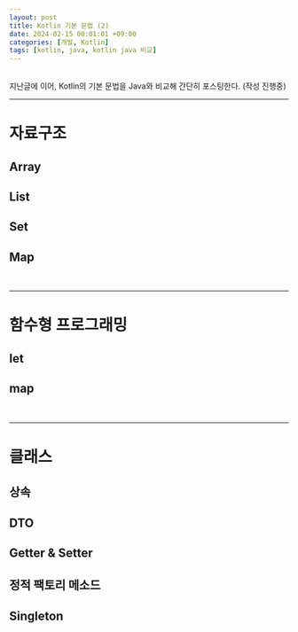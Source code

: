 ```yaml
---
layout: post
title: Kotlin 기본 문법 (2)   
date: 2024-02-15 00:01:01 +09:00
categories: [개발, Kotlin]
tags: [kotlin, java, kotlin java 비교]                    
---
```


<br/>
지난글에 이어, Kotlin의 기본 문법을 Java와 비교해 간단히 포스팅한다. (작성 진행중)

<br/>

---

# 자료구조
## Array
## List
## Set
## Map

<br/>

---

# 함수형 프로그래밍
## let
## map

<br/>

---

# 클래스
## 상속
## DTO
## Getter & Setter
## 정적 팩토리 메소드
## Singleton

<br/>


